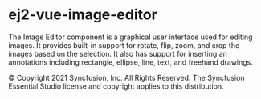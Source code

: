 # ej2-vue-image-editor

The Image Editor component is a graphical user interface used for editing images. It provides built-in support for rotate, flip, zoom, and crop the images based on the selection. It also has support for inserting an annotations including rectangle, ellipse, line, text, and freehand drawings.

© Copyright 2021 Syncfusion, Inc. All Rights Reserved. The Syncfusion Essential Studio license and copyright applies to this distribution.
